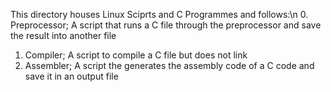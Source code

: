 This directory houses Linux Sciprts and C Programmes and follows:\n
0. Preprocessor; A script that runs a C file through the preprocessor and save the result into another file
1. Compiler; A script to compile a C file but does not link 
2. Assembler; A script the generates the assembly code of a C code and save it in an output file

